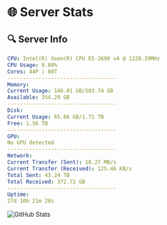 # 🌐 Server Stats
## 🔍 Server Info
```yaml
CPU: Intel(R) Xeon(R) CPU E5-2699 v4 @ 1220.39MHz
CPU Usage: 0.80%
Cores: 44P | 88T
-----------------------------------
Memory:
Current Usage: 146.01 GB/503.74 GB
Available: 354.29 GB
-----------------------------------
Disk:
Current Usage: 65.66 GB/1.71 TB
Free: 1.56 TB
-----------------------------------
GPU:
No GPU detected
-----------------------------------
Network:
Current Transfer (Sent): 18.27 MB/s
Current Transfer (Received): 125.46 KB/s
Total Sent: 43.24 TB
Total Received: 372.72 GB
-----------------------------------
Uptime:
27d 10h 21m 28s
```
![GitHub Stats](https://img.shields.io/badge/Updated-2025-04-04_07:44:17-blue)